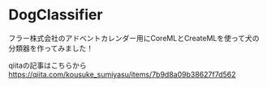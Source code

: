 # DogClassifier
フラー株式会社のアドベントカレンダー用にCoreMLとCreateMLを使って犬の分類器を作ってみました！

qiitaの記事はこちらから
https://qiita.com/kousuke_sumiyasu/items/7b9d8a09b38627f7d562

